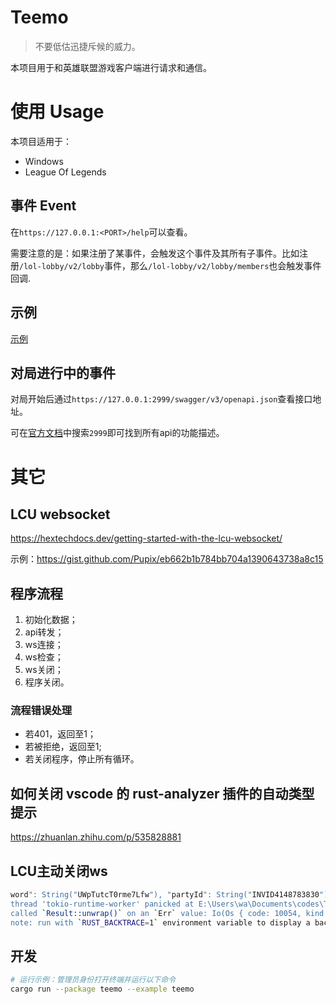 # Teemo
> 不要低估迅捷斥候的威力。

本项目用于和英雄联盟游戏客户端进行请求和通信。

# 使用 Usage
本项目适用于：
- Windows
- League Of Legends
## 事件 Event
在`https://127.0.0.1:<PORT>/help`可以查看。

需要注意的是：如果注册了某事件，会触发这个事件及其所有子事件。比如注册`/lol-lobby/v2/lobby`事件，那么`/lol-lobby/v2/lobby/members`也会触发事件回调.
## 示例
[示例](./examples/teemo.rs)

## 对局进行中的事件
对局开始后通过`https://127.0.0.1:2999/swagger/v3/openapi.json`查看接口地址。

可在[官方文档](https://developer.riotgames.com/docs/lol)中搜索`2999`即可找到所有api的功能描述。

# 其它
## LCU websocket
https://hextechdocs.dev/getting-started-with-the-lcu-websocket/

示例：https://gist.github.com/Pupix/eb662b1b784bb704a1390643738a8c15

## 程序流程
1. 初始化数据；
2. api转发；
3. ws连接；
4. ws检查；
5. ws关闭；
6. 程序关闭。

### 流程错误处理
- 若401，返回至1；
- 若被拒绝，返回至1;
- 若关闭程序，停止所有循环。

## 如何关闭 vscode 的 rust-analyzer 插件的自动类型提示
https://zhuanlan.zhihu.com/p/535828881

## LCU主动关闭ws
```bash
word": String("UWpTutcT0rme7Lfw"), "partyId": String("INVID4148783830"), "partyType": String(""), "restrictions": Null, "scarcePositions": Array [], "warnings": Null}, "uri": String("/lol-lobby/v2/lobby")}
thread 'tokio-runtime-worker' panicked at E:\Users\wa\Documents\codes\Teemo\src\utils.rs:148:23:
called `Result::unwrap()` on an `Err` value: Io(Os { code: 10054, kind: ConnectionReset, message: "远程主机强迫关闭了一 个现有的连接。" })
note: run with `RUST_BACKTRACE=1` environment variable to display a backtrace
```

## 开发
```bash
# 运行示例：管理员身份打开终端并运行以下命令
cargo run --package teemo --example teemo 
```